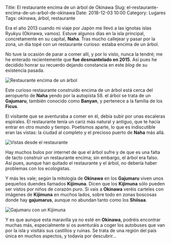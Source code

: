 Title: El restaurante encima de un árbol de Okinawa
Slug: el-restaurante-encima-de-un-arbol-de-okinawa
Date: 2018-12-03 10:00
Category: Lugares
Tags: okinawa, árbol, restaurante



Era el año 2013 cuando mi viaje por Japón me llevó a las ignotas islas Ryukyu (Okinawa, vamos). Estuve algunos días en la isla principal, concretamente en su capital, **Naha**. Tras mucho callejear y pasar por la zona, un día topé con un restaurante curioso: estaba encima de un árbol.

No tuve la ocasión de parar a comer allí, y por lo visto, nunca la tendré; me he enterado recientemente que **fue desmantelado en 2015**. Así pues he decidido honrar su recuerdo dejando constancia en este *blog* de su existencia pasada.

![Restaurante encima de un árbol]({filename}/images/restaurante-arbol-okinawa-01.jpg)

Este curioso restaurante construido encima de un árbol está cerca del aeropuerto de **Naha** yendo por la autopista 58. el árbol se trata de un **Gajumaru**, también conocido como **Banyan**, y pertenece a la familia de los **Ficus**.

El visitante que se aventuraba a comer en él, debía subir por unas escaleras espirales. El restaurante tenía un cariz más natural y antiguo, que te hacía entrar en otro mundo y tiempo. Poetismos aparte, lo que es indiscutible eran las vistas: la ciudad al completo y el precioso puerto de **Naha** más allá.

![Vistas desde el restaurante]({filename}/images/restaurante-arbol-okinawa-02.jpg)

Hay muchos bulos por internet de que el árbol sufre y de que es una falta de tacto construir un restaurante encima; sin embargo, el árbol era falso. Así pues, aunque han quitado el restaurante y el árbol, no debería haber problemas con los ecologistas.

Y más les vale; según la mitología de **Okinawa** en los **Gajumaru** viven unos pequeños duendes llamados **Kijimuna**. Dicen que los **Kijimuna** sólo pueden ser vistos por niños de corazón puro. Si vais a **Okinawa** veréis carteles con imágenes de **Kijimuna** en muchos lados, sobre todo en zonas boscosas donde hay **gajumarus**, aunque no abundan tanto como los **Shiisaa**.

![Gajumaru con un Kijimuna]({filename}/images/restaurante-arbol-okinawa-03.jpg)

Y es que aunque esta maravilla ya no esté en **Okinawa**, podréis encontrar muchas más, especialmente si os aventuráis a coger los autobuses que van por la isla y visitáis sus castillos y ruinas. Se trata de una región del país única en muchos aspectos, y todavía por descubrir...
